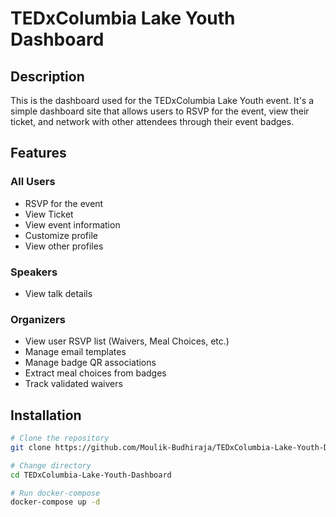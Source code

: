 # TEDxColumbia Lake Youth Dashboard

## Description

This is the dashboard used for the TEDxColumbia Lake Youth event. It's a simple dashboard site that allows users to RSVP for the event, view their ticket, and network with other attendees through their event badges.

## Features

### All Users

- RSVP for the event
- View Ticket
- View event information
- Customize profile
- View other profiles

### Speakers

- View talk details

### Organizers

- View user RSVP list (Waivers, Meal Choices, etc.)
- Manage email templates
- Manage badge QR associations
- Extract meal choices from badges
- Track validated waivers

## Installation

```bash
# Clone the repository
git clone https://github.com/Moulik-Budhiraja/TEDxColumbia-Lake-Youth-Dashboard.git

# Change directory
cd TEDxColumbia-Lake-Youth-Dashboard

# Run docker-compose
docker-compose up -d
```
